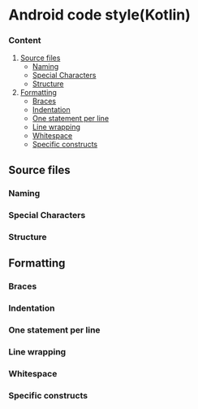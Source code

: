 # Android code style(Kotlin)

### Content
1. [Source files](#source_files)
    - [Naming](#source_files_naming)
    - [Special Characters](#source_files_special_characters)
    - [Structure](#source_files_structure)
2. [Formatting](#formatting)
    - [Braces](#formatting_braces)
    - [Indentation](#formatting_indentation)
    - [One statement per line](#formatting_one_statement_per_line)
    - [Line wrapping](#formatting_line_wrapping)
    - [Whitespace](#formatting_whitespace)
    - [Specific constructs](#formatting_specific_constructs)



<a id="source_files"><h2>Source files</h2></a>

  <a id="source_files_naming"><h3>Naming</h3></a>

  <a id="source_files_special_characters"><h3>Special Characters</h3></a>

  <a id="source_files_structure"><h3>Structure</h3></a>

<a id="formatting"><h2>Formatting</h2></a>

  <a id="formatting_braces"><h3>Braces</h3></a>
  
  <a id="formatting_indentation"><h3>Indentation</h3></a>
  
  <a id="formatting_one_statement_per_line"><h3>One statement per line</h3></a>
  
  <a id="formatting_line_wrapping"><h3>Line wrapping</h3></a>
  
  <a id="formatting_whitespace"><h3>Whitespace</h3></a>
  
  <a id="formatting_specific_constructs"><h3>Specific constructs</h3></a>
